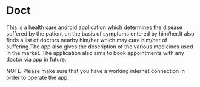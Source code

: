 # Doct
This is a health care android application which determines the disease suffered by the patient on the basis of symptoms entered by him/her.It also finds a list of doctors nearby him/her which may cure him/her of suffering.The app also gives the description of the various medicines used in the market.
The application also aims to book appointments with any doctor via app in future.

NOTE-Please make sure that you have a working internet connection in order to operate the app.


